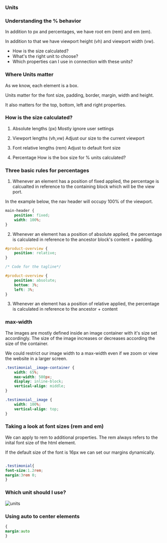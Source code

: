 ### Units

### Understanding the % behavior

In addition to px and percentages, we have
root em (rem) and em (em).

In addition to that we have viewport height (vh) and
viewport width (vw).

- How is the size calculated?
- What's the right unit to choose?
- Which properties can I use in connection with
  these units?

### Where Units matter

As we know, each element is a box.

Units matter for the font size, padding, border, margin, width and height.

It also matters for the top, bottom, left and
right properties.

### How is the size calculated?

1. Absolute lengths (px)
   Mostly ignore user settings

2. Viewport lengths (vh,vw)
   Adjust our size to the current viewport

3. Font relative lengths (rem)
   Adjust to default font size

4. Percentage
   How is the box size for % units calculated?

### Three basic rules for percentages

1. Whenever an element has a position of fixed applied, the percentage is calcualted in reference to the containing block which will be the view port.

In the example below, the nav header will occupy 100% of the viewport.

```css
main-header {
	position: fixed;
	width: 100%;
}
```

2. Whenever an element has a position of absolute applied, the percentage is calculated in reference to the ancestor block's content + padding.

```css
#product-overview {
	position: relative;
}

/* Code for the tagline*/

#product-overview {
	position: absolute;
	bottom: 3%;
	left: 3%;
}
```

3. Whenever an element has a position of relative applied, the percentage is calculated in reference to the ancestor + content

### max-width

The images are mostly defined inside an image container with it's size set accordingly. The size of the image increases or decreases according the size of the container.

We could restrict our image width to a max-width even if we zoom or view the website in a larger screen.

```css
.testimonial__image-container {
	width: 65%;
	max-width: 580px;
	display: inline-block;
	vertical-align: middle;
}

.testimonial__image {
	width: 100%;
	vertical-align: top;
}
```

### Taking a look at font sizes (rem and em)

We can apply to rem to additional properties.
The rem always refers to the inital font size
of the html element.

If the default size of the font is 16px we can set our margins dynamically.

```css

.testimonial{
font-size:1.2rem;
margin:3rem 0;
}

```

### Which unit should I use?
![units](https://user-images.githubusercontent.com/15992276/59993939-0942bf80-9620-11e9-8da8-240b207cd047.JPG)

### Using auto to center elements

```css
{
margin:auto
}
```











